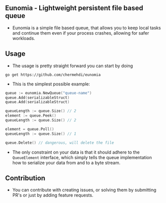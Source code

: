 ## Eunomia - Lightweight persistent file based queue

- Eunomia is a simple file based queue, that allows you to keep local tasks and continue them
even if your process crashes, allowing for safer workloads.

## Usage

- The usage is pretty straight forward you can start by doing 
```
go get https://github.com/chermehdi/eunomia
```
- This is the simplest possible example:

```go
queue := eunomia.NewQueue("queue-name")
queue.Add(serializableStruct)
queue.Add(serializableStruct)

queueLength := queue.Size() // 2
element := queue.Peek()
queueLength := queue.Size() // 2

element = queue.Poll()
queueLength := queue.Size() // 1

queue.Delete() // dangerous, will delete the file
```

- The only constraint on your data is that it should adhere to the `QueueElement` interface, which simply tells
the queue implementation how to serialize your data from and to a byte stream.

## Contribution
- You can contribute with creating issues, or solving them by submitting PR's or just by adding feature requests.
